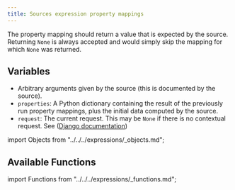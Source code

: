 ```yaml
---
title: Sources expression property mappings
---
```


The property mapping should return a value that is expected by the source. Returning `None` is always accepted and would simply skip the mapping for which `None` was returned.

## Variables

- Arbitrary arguments given by the source (this is documented by the source).
- `properties`: A Python dictionary containing the result of the previously run property mappings, plus the initial data computed by the source.
- `request`: The current request. This may be `None` if there is no contextual request. See ([Django documentation](https://docs.djangoproject.com/en/3.0/ref/request-response/#httprequest-objects))

import Objects from "../../../expressions/\_objects.md";

<Objects />

## Available Functions

import Functions from "../../../expressions/\_functions.md";

<Functions />

